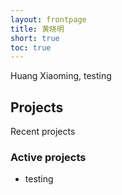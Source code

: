```yaml
---
layout: frontpage
title: 黄晓明
short: true
toc: true
---
```

Huang Xiaoming, testing

## Projects

Recent projects

### Active projects
* testing
